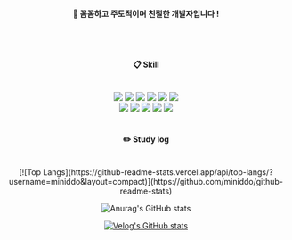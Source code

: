 <div align="center"> 
  
####  :wave: 꼼꼼하고 주도적이며 친절한 개발자입니다 !

  
 <br/>
 <br/>
  
####  :clipboard: Skill
  
 <br/>
  
<img src="https://img.shields.io/badge/JavaScript-F7DF1E?style=for-the-badge&logo=JavaScript&logoColor=white">
<img src="https://img.shields.io/badge/TypeScript-3178C6?style=for-the-badge&logo=TypeScript&logoColor=white">
<img src="https://img.shields.io/badge/HTML5-E34F26?style=for-the-badge&logo=HTML5&logoColor=white">
<img src="https://img.shields.io/badge/CSS3-1572B6?style=for-the-badge&logo=CSS3&logoColor=white"> 
<img src="https://img.shields.io/badge/ReactJS-61DAFB?style=for-the-badge&logo=react&logoColor=white">
<img src="https://img.shields.io/badge/NextJS-000000?style=for-the-badge&logo=nextdotjs&logoColor=white">
<br>
<img src="https://img.shields.io/badge/NodeJS-339933?style=for-the-badge&logo=nodedotjs&logoColor=white">
<img src="https://img.shields.io/badge/NestJS-E0234E?style=for-the-badge&logo=nestjs&logoColor=white"> 
<img src="https://img.shields.io/badge/AWS-232F3E?style=for-the-badge&logo=Amazon aws&logoColor=white">
<img src="https://img.shields.io/badge/MongoDB-47A248?style=for-the-badge&logo=mongodb&logoColor=white">
<img src="https://img.shields.io/badge/github-181717?style=for-the-badge&logo=github&logoColor=white">
 
   <br/>
   <br/>
 
#### :pencil2: Study log
 
  <br/>
  [![Top Langs](https://github-readme-stats.vercel.app/api/top-langs/?username=miniddo&layout=compact)](https://github.com/miniddo/github-readme-stats)
  
  
![Anurag's GitHub stats](https://github-readme-stats.vercel.app/api?username=miniddo&show_icons=true&theme=radical)
  
[![Velog's GitHub stats](https://velog-readme-stats.vercel.app/api?name=somm&color=dark)](https://velog.io/@minidoo)
</div>
